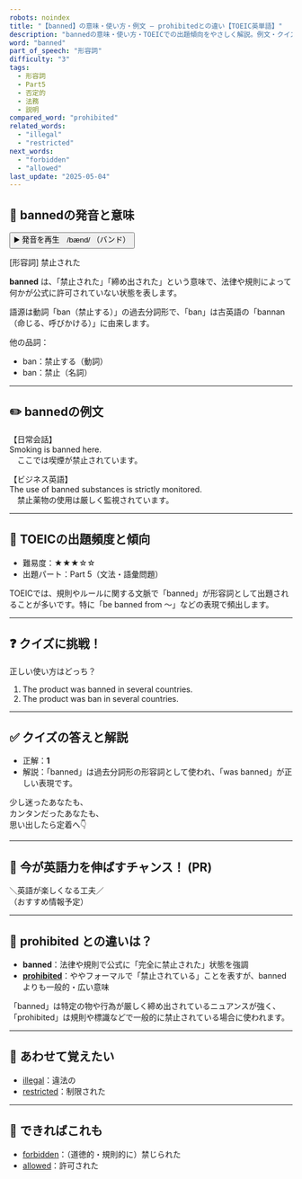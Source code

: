 ```yaml
---
robots: noindex
title: "【banned】の意味・使い方・例文 ― prohibitedとの違い【TOEIC英単語】"
description: "bannedの意味・使い方・TOEICでの出題傾向をやさしく解説。例文・クイズ付きでprohibitedとの違いもわかりやすく学べます。"
word: "banned"
part_of_speech: "形容詞"
difficulty: "3"
tags:
  - 形容詞
  - Part5
  - 否定的
  - 法務
  - 説明
compared_word: "prohibited"
related_words:
  - "illegal"
  - "restricted"
next_words:
  - "forbidden"
  - "allowed"
last_update: "2025-05-04"
---
```


## 🔰 bannedの発音と意味

<button class="play-audio" onclick="playTTS('banned')">
  <span class="play-audio-main">
    ▶️ 発音を再生　/bænd/
  </span>
  <span class="play-audio-sub">
    （バンド）
  </span>
</button>

[形容詞] 禁止された

**banned** は、「禁止された」「締め出された」という意味で、法律や規則によって何かが公式に許可されていない状態を表します。

語源は動詞「ban（禁止する）」の過去分詞形で、「ban」は古英語の「bannan（命じる、呼びかける）」に由来します。

他の品詞：  
- ban：禁止する（動詞）
- ban：禁止（名詞）

---

## ✏️ bannedの例文

【日常会話】  
Smoking is banned here.  
　ここでは喫煙が禁止されています。

【ビジネス英語】  
The use of banned substances is strictly monitored.  
　禁止薬物の使用は厳しく監視されています。

---

## 🎯 TOEICの出題頻度と傾向

- 難易度：★★★☆☆
- 出題パート：Part 5（文法・語彙問題）

TOEICでは、規則やルールに関する文脈で「banned」が形容詞として出題されることが多いです。特に「be banned from ～」などの表現で頻出します。

---

## ❓ クイズに挑戦！

正しい使い方はどっち？

1. The product was banned in several countries.  
2. The product was ban in several countries.

---

## ✅ クイズの答えと解説

- 正解：**1**
- 解説：「banned」は過去分詞形の形容詞として使われ、「was banned」が正しい表現です。

少し迷ったあなたも、  
カンタンだったあなたも、  
思い出したら定着へ👇️

---

## 🚀 今が英語力を伸ばすチャンス！ (PR)

<div class="info-center">
＼英語が楽しくなる工夫／<br>  
（おすすめ情報予定）
</div>

---

## 🤔  prohibited との違いは？

- **banned**：法律や規則で公式に「完全に禁止された」状態を強調
- **[prohibited](/word/prohibited)**：ややフォーマルで「禁止されている」ことを表すが、bannedよりも一般的・広い意味

「banned」は特定の物や行為が厳しく締め出されているニュアンスが強く、「prohibited」は規則や標識などで一般的に禁止されている場合に使われます。

---

## 🧩 あわせて覚えたい

- [illegal](/word/illegal)：違法の
- [restricted](/word/restricted)：制限された

---

## 📖 できればこれも

- [forbidden](/word/forbidden)：（道徳的・規則的に）禁じられた
- [allowed](/word/allowed)：許可された

<!-- cvid: aid12_bid25 -->
